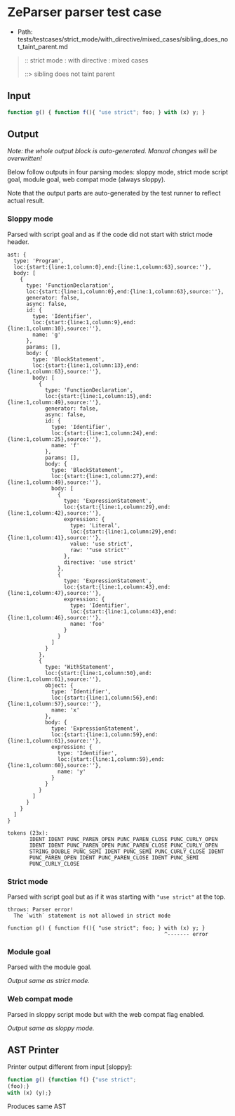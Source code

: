 # ZeParser parser test case

- Path: tests/testcases/strict_mode/with_directive/mixed_cases/sibling_does_not_taint_parent.md

> :: strict mode : with directive : mixed cases
>
> ::> sibling does not taint parent

## Input

`````js
function g() { function f(){ "use strict"; foo; } with (x) y; }
`````

## Output

_Note: the whole output block is auto-generated. Manual changes will be overwritten!_

Below follow outputs in four parsing modes: sloppy mode, strict mode script goal, module goal, web compat mode (always sloppy).

Note that the output parts are auto-generated by the test runner to reflect actual result.

### Sloppy mode

Parsed with script goal and as if the code did not start with strict mode header.

`````
ast: {
  type: 'Program',
  loc:{start:{line:1,column:0},end:{line:1,column:63},source:''},
  body: [
    {
      type: 'FunctionDeclaration',
      loc:{start:{line:1,column:0},end:{line:1,column:63},source:''},
      generator: false,
      async: false,
      id: {
        type: 'Identifier',
        loc:{start:{line:1,column:9},end:{line:1,column:10},source:''},
        name: 'g'
      },
      params: [],
      body: {
        type: 'BlockStatement',
        loc:{start:{line:1,column:13},end:{line:1,column:63},source:''},
        body: [
          {
            type: 'FunctionDeclaration',
            loc:{start:{line:1,column:15},end:{line:1,column:49},source:''},
            generator: false,
            async: false,
            id: {
              type: 'Identifier',
              loc:{start:{line:1,column:24},end:{line:1,column:25},source:''},
              name: 'f'
            },
            params: [],
            body: {
              type: 'BlockStatement',
              loc:{start:{line:1,column:27},end:{line:1,column:49},source:''},
              body: [
                {
                  type: 'ExpressionStatement',
                  loc:{start:{line:1,column:29},end:{line:1,column:42},source:''},
                  expression: {
                    type: 'Literal',
                    loc:{start:{line:1,column:29},end:{line:1,column:41},source:''},
                    value: 'use strict',
                    raw: '"use strict"'
                  },
                  directive: 'use strict'
                },
                {
                  type: 'ExpressionStatement',
                  loc:{start:{line:1,column:43},end:{line:1,column:47},source:''},
                  expression: {
                    type: 'Identifier',
                    loc:{start:{line:1,column:43},end:{line:1,column:46},source:''},
                    name: 'foo'
                  }
                }
              ]
            }
          },
          {
            type: 'WithStatement',
            loc:{start:{line:1,column:50},end:{line:1,column:61},source:''},
            object: {
              type: 'Identifier',
              loc:{start:{line:1,column:56},end:{line:1,column:57},source:''},
              name: 'x'
            },
            body: {
              type: 'ExpressionStatement',
              loc:{start:{line:1,column:59},end:{line:1,column:61},source:''},
              expression: {
                type: 'Identifier',
                loc:{start:{line:1,column:59},end:{line:1,column:60},source:''},
                name: 'y'
              }
            }
          }
        ]
      }
    }
  ]
}

tokens (23x):
       IDENT IDENT PUNC_PAREN_OPEN PUNC_PAREN_CLOSE PUNC_CURLY_OPEN
       IDENT IDENT PUNC_PAREN_OPEN PUNC_PAREN_CLOSE PUNC_CURLY_OPEN
       STRING_DOUBLE PUNC_SEMI IDENT PUNC_SEMI PUNC_CURLY_CLOSE IDENT
       PUNC_PAREN_OPEN IDENT PUNC_PAREN_CLOSE IDENT PUNC_SEMI
       PUNC_CURLY_CLOSE
`````

### Strict mode

Parsed with script goal but as if it was starting with `"use strict"` at the top.

`````
throws: Parser error!
  The `with` statement is not allowed in strict mode

function g() { function f(){ "use strict"; foo; } with (x) y; }
                                                  ^------- error
`````


### Module goal

Parsed with the module goal.

_Output same as strict mode._

### Web compat mode

Parsed in sloppy script mode but with the web compat flag enabled.

_Output same as sloppy mode._

## AST Printer

Printer output different from input [sloppy]:

````js
function g() {function f() {"use strict";
(foo);}
with (x) (y);}
````

Produces same AST
